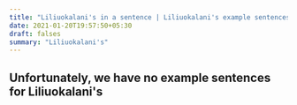 ```yaml
---
title: "Liliuokalani's in a sentence | Liliuokalani's example sentences"
date: 2021-01-20T19:57:50+05:30
draft: falses
summary: "Liliuokalani's"
---
```

## Unfortunately, we have no example sentences for Liliuokalani's                 
